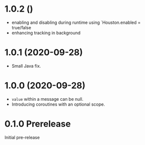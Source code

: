# 1.0.2 ()
* enabling and disabling during runtime using `Houston.enabled = true/false
* enhancing tracking in background 
# 1.0.1 (2020-09-28)
* Small Java fix.
# 1.0.0 (2020-09-28)
* `value` within a message can be null.
* Introducing coroutines with an optional scope.
# 0.1.0 Prerelease
Initial pre-release
